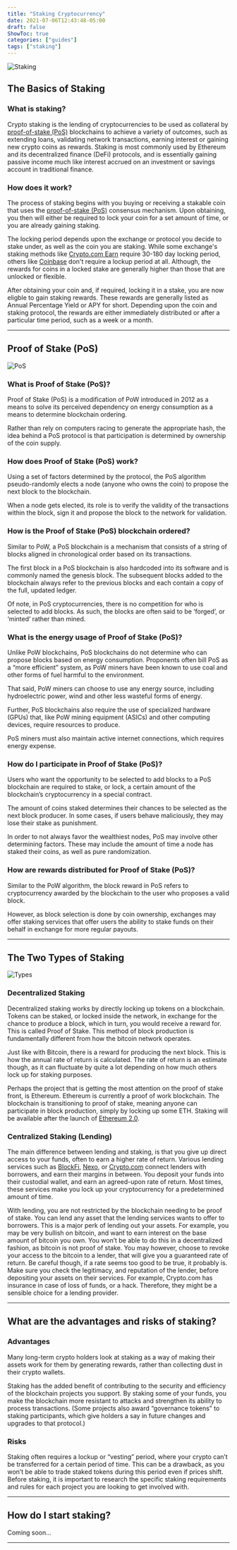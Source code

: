 ```yaml
---
title: "Staking Cryptocurrency"
date: 2021-07-06T12:43:48-05:00
draft: false
ShowToc: true
categories: ["guides"]
tags: ["staking"]
---
```


![Staking](/guides/staking/staking.png)

## The Basics of Staking

### What is staking?
Crypto staking is the lending of cryptocurrencies to be used as collateral by [proof-of-stake (PoS)](#proof-of-stake-pos) blockchains to achieve a variety of outcomes, such as extending loans, validating network transactions, earning interest or gaining new crypto coins as rewards. Staking is most commonly used by Ethereum and its decentralized finance (DeFi) protocols, and is essentially gaining passive income much like interest accrued on an investment or savings account in traditional finance.

### How does it work?
The process of staking begins with you buying or receiving a stakable coin that uses the [proof-of-stake (PoS)](#proof-of-stake-pos) consensus mechanism. Upon obtaining, you then will either be required to lock your coin for a set amount of time, or you are already gaining staking.

The locking period depends upon the exchange or protocol you decide to stake under, as well as the coin you are staking. While some exchange's staking methods like [Crypto.com Earn](https://crypto.com/earn) require 30-180 day locking period, others like [Coinbase](https://www.coinbase.com/staking) don't require a lockup period at all. Although, the rewards for coins in a locked stake are generally higher than those that are unlocked or flexible.

After obtaining your coin and, if required, locking it in a stake, you are now eligble to gain staking rewards. These rewards are generally listed as Annual Percentage Yield or APY for short. Depending upon the coin and staking protocol, the rewards are either immediately distributed or after a particular time period, such as a week or a month. 

---

## Proof of Stake (PoS)
![PoS](/guides/staking/pos.png)

### What is Proof of Stake (PoS)?
Proof of Stake (PoS) is a modification of PoW introduced in 2012 as a means to solve its perceived dependency on energy consumption as a means to determine blockchain ordering.

Rather than rely on computers racing to generate the appropriate hash, the idea behind a PoS protocol is that participation is determined by ownership of the coin supply.

### How does Proof of Stake (PoS) work?
Using a set of factors determined by the protocol, the PoS algorithm pseudo-randomly elects a node (anyone who owns the coin) to propose the next block to the blockchain. 

When a node gets elected, its role is to verify the validity of the transactions within the block, sign it and propose the block to the network for validation.

### How is the Proof of Stake (PoS) blockchain ordered?
Similar to PoW, a PoS blockchain is a mechanism that consists of a string of blocks aligned in chronological order based on its transactions.

The first block in a PoS blockchain is also hardcoded into its software and is commonly named the genesis block. The subsequent blocks added to the blockchain always refer to the previous blocks and each contain a copy of the full, updated ledger.

Of note, in PoS cryptocurrencies, there is no competition for who is selected to add blocks. As such, the blocks are often said to be ‘forged’, or ‘minted’ rather than mined.

### What is the energy usage of Proof of Stake (PoS)?
Unlike PoW blockchains, PoS blockchains do not determine who can propose blocks based on energy consumption. Proponents often bill PoS as a “more efficient” system, as PoW miners have been known to use coal and other forms of fuel harmful to the environment.

That said, PoW miners can choose to use any energy source, including hydroelectric power, wind and other less wasteful forms of energy. 

Further, PoS blockchains also require the use of specialized hardware (GPUs) that, like PoW mining equipment (ASICs) and other computing devices, require resources to produce. 

PoS miners must also maintain active internet connections, which requires energy expense.

### How do I participate in Proof of Stake (PoS)?
Users who want the opportunity to be selected to add blocks to a PoS blockchain are required to stake, or lock, a certain amount of the blockchain’s cryptocurrency in a special contract. 

The amount of coins staked determines their chances to be selected as the next block producer. In some cases, if users behave maliciously, they may lose their stake as punishment. 

In order to not always favor the wealthiest nodes, PoS may involve other determining factors. These may include the amount of time a node has staked their coins, as well as pure randomization. 

### How are rewards distributed for Proof of Stake (PoS)?
Similar to the PoW algorithm, the block reward in PoS refers to cryptocurrency awarded by the blockchain to the user who proposes a valid block. 

However, as block selection is done by coin ownership, exchanges may offer staking services that offer users the ability to stake funds on their behalf in exchange for more regular payouts.

---

## The Two Types of Staking
![Types](/guides/staking/types.jpg)

### Decentralized Staking
Decentralized staking works by directly locking up tokens on a blockchain. Tokens can be staked, or locked inside the network, in exchange for the chance to produce a block, which in turn, you would receive a reward for. This is called Proof of Stake. This method of block production is fundamentally different from how the bitcoin network operates.

Just like with Bitcoin, there is a reward for producing the next block. This is how the annual rate of return is calculated. The rate of return is an estimate though, as it can fluctuate by quite a lot depending on how much others lock up for staking purposes.

Perhaps the project that is getting the most attention on the proof of stake front, is Ethereum. Ethereum is currently a proof of work blockchain. The blockchain is transitioning to proof of stake, meaning anyone can participate in block production, simply by locking up some ETH. Staking will be available after the launch of [Ethereum 2.0](https://consensys.net/knowledge-base/ethereum-2/faq/).

### Centralized Staking (Lending)
The main difference between lending and staking, is that you give up direct access to your funds, often to earn a higher rate of return. Various lending services such as [BlockFi](https://blockfi.com/), [Nexo](https://nexo.io/), or [Crypto.com](https://crypto.com/) connect lenders with borrowers, and earn their margins in between. You deposit your funds into their custodial wallet, and earn an agreed-upon rate of return. Most times, these services make you lock up your cryptocurrency for a predetermined amount of time.

With lending, you are not restricted by the blockchain needing to be proof of stake. You can lend any asset that the lending services wants to offer to borrowers. This is a major perk of lending out your assets. For example, you may be very bullish on bitcoin, and want to earn interest on the base amount of bitcoin you own. You won’t be able to do this in a decentralized fashion, as bitcoin is not proof of stake. You may however, choose to revoke your access to the bitcoin to a lender, that will give you a guaranteed rate of return. Be careful though, if a rate seems too good to be true, it probably is. Make sure you check the legitimacy, and reputation of the lender, before depositing your assets on their services. For example, Crypto.com has insurance in case of loss of funds, or a hack. Therefore, they might be a sensible choice for a lending provider.

---

## What are the advantages and risks of staking?

### Advantages
Many long-term crypto holders look at staking as a way of making their assets work for them by generating rewards, rather than collecting dust in their crypto wallets.

Staking has the added benefit of contributing to the security and efficiency of the blockchain projects you support. By staking some of your funds, you make the blockchain more resistant to attacks and strengthen its ability to process transactions. (Some projects also award “governance tokens” to staking participants, which give holders a say in future changes and upgrades to that protocol.)

### Risks
Staking often requires a lockup or “vesting” period, where your crypto can’t be transferred for a certain period of time. This can be a drawback, as you won’t be able to trade staked tokens during this period even if prices shift. Before staking, it is important to research the specific staking requirements and rules for each project you are looking to get involved with.

---

## How do I start staking?
Coming soon...

---